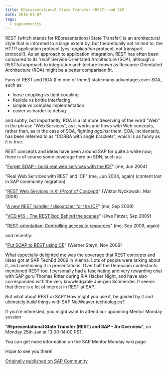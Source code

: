 ```yaml
---
title: REpresentational State Transfer (REST) and SAP
date: 2010-01-07
tags:
  - sapcommunity
---
```

REST (which stands for REpresentational State Transfer) is an architectural style that is informed to a large extent by, but theoretically not limited to, the HTTP application protocol (yes, _application_ protocol, not transport protocol!). As an approach to application integration, REST has often been compared to its 'rival' Service Orientated Architecture (SOA), although a RESTful approach to integration architecture known as Resource Orientated Architecture (ROA) might be a better comparison fit.

Fans of REST and ROA (I'm one of them!) state many advantages over SOA, such as:

* loose coupling vs tight coupling
* flexible vs brittle interfacing
* simple vs complex implementation
* easier vs harder to debug

and subtly, but importantly, ROA is a lot more deserving of the word "Web" in the phrase "Web Services", as it works and flows _with_ Web concepts, rather than, as in the case of SOA, fighting *against* them. SOA, incidentally, has been referred to as "CORBA with angle brackets", which is as funny as it is true.

REST concepts and ideas have been around SAP for quite a while now; there is of course some coverage here on SDN, such as:

"[Forget SOAP - build real web services with the ICF](/blog/posts/2004/06/24/forget-soap-build-real-web-services-with-the-icf/)" (me, Jun 2004)

"Real Web Services with REST and ICF" (me, Jun 2004, again) (content lost in SAP community migration)

"[REST Web Services in XI (Proof of Concept)](https://help.sap.com/docs/SUPPORT_CONTENT/xi/3362977056.html)" (Wiktor Nyckowski, Mar 2009)

"[A new REST handler / dispatcher for the ICF](/blog/posts/2009/09/21/a-new-rest-handler-dispatcher-for-the-icf/)" (me, Sep 2009)

"[VCD #16 - The REST Bot: Behind the scenes](https://blogs.sap.com/2009/09/28/vcd-16-the-rest-bot-behind-the-scenes/)" (Uwe Fetzer, Sep 2009)

"[REST-orientation: Controlling access to resources](/blog/posts/2009/09/30/rest-orientation-controlling-access-to-resources/)" (me, Sep 2009, again)

and recently:

"[Put SOAP to REST using CE](https://blogs.sap.com/2009/11/30/put-soap-to-rest-using-ce/)" (Werner Steyn, Nov 2009)

What especially delighted me was the coverage that REST concepts and ideas got at SAP TechEd 2009 in Vienna. Lots of people were talking about it, and mentioning it in presentations. Over half the DemoJam contestants mentioned REST too. I personally had a fascinating and very rewarding chat with SAP guru Thomas Ritter during RIA Hacker Night, and have also corresponded with the very knowledgable Juergen Schmerder. It seems that there is a lot of interest in REST at SAP.

But what about REST _in_ SAP? How might you use it, be guided by it and ultimately _build_ things with SAP NetWeaver technologies?

If you're interested, you might want to attend our upcoming Mentor Monday session

"**REpresentational State Transfer (REST) and SAP - An Overview**", on Monday 25th Jan at 13:00-14:00 PST.

You can get more information on the SAP Mentor Monday wiki page.

Hope to see you there!

[Originally published on SAP Community](https://blogs.sap.com/2010/01/07/representational-state-transfer-rest-and-sap/)
